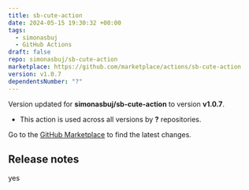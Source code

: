 ```yaml
---
title: sb-cute-action
date: 2024-05-15 19:30:32 +00:00
tags:
  - simonasbuj
  - GitHub Actions
draft: false
repo: simonasbuj/sb-cute-action
marketplace: https://github.com/marketplace/actions/sb-cute-action
version: v1.0.7
dependentsNumber: "?"
---
```



Version updated for **simonasbuj/sb-cute-action** to version **v1.0.7**.
- This action is used across all versions by **?** repositories.

Go to the [GitHub Marketplace](https://github.com/marketplace/actions/sb-cute-action) to find the latest changes.

## Release notes

yes

